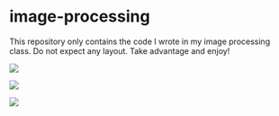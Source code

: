 # image-processing
This repository only contains the code I wrote in my image processing class. Do not expect any layout. Take advantage and enjoy!

![](https://i.hizliresim.com/4GaEmp.png)

![](https://i.hizliresim.com/0GEYVR.png)

![](https://i.hizliresim.com/Ay192z.png)
